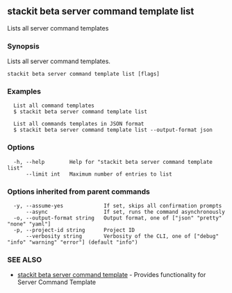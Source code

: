 ## stackit beta server command template list

Lists all server command templates

### Synopsis

Lists all server command templates.

```
stackit beta server command template list [flags]
```

### Examples

```
  List all command templates
  $ stackit beta server command template list

  List all commands templates in JSON format
  $ stackit beta server command template list --output-format json
```

### Options

```
  -h, --help        Help for "stackit beta server command template list"
      --limit int   Maximum number of entries to list
```

### Options inherited from parent commands

```
  -y, --assume-yes             If set, skips all confirmation prompts
      --async                  If set, runs the command asynchronously
  -o, --output-format string   Output format, one of ["json" "pretty" "none" "yaml"]
  -p, --project-id string      Project ID
      --verbosity string       Verbosity of the CLI, one of ["debug" "info" "warning" "error"] (default "info")
```

### SEE ALSO

* [stackit beta server command template](./stackit_beta_server_command_template.md)	 - Provides functionality for Server Command Template


